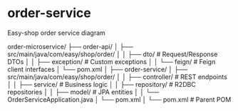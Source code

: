 # order-service
Easy-shop order service diagram

order-microservice/
├── order-api/
│   ├── src/main/java/com/easy/shop/order/
│   │   ├── dto/               # Request/Response DTOs
│   │   ├── exception/         # Custom exceptions
│   │   └── feign/            # Feign client interfaces
│   └── pom.xml
│
├── order-service/
│   ├── src/main/java/com/easy/shop/order/
│   │   ├── controller/        # REST endpoints
│   │   ├── service/           # Business logic
│   │   ├── repository/        # R2DBC repositories
│   │   ├── model/             # JPA entities
│   │   └── OrderServiceApplication.java
│   └── pom.xml
│
└── pom.xml                    # Parent POM
